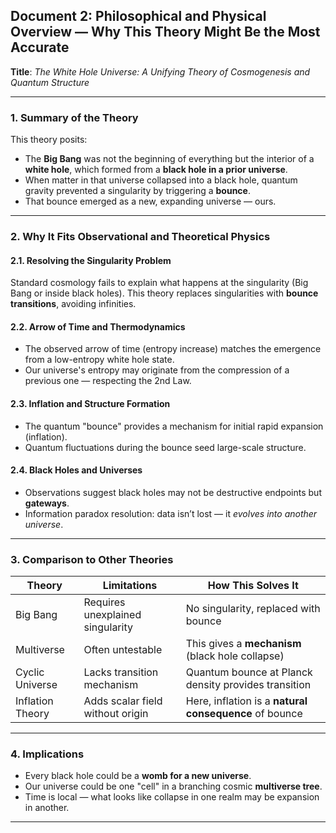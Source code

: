 ## **Document 2: Philosophical and Physical Overview — Why This Theory Might Be the Most Accurate**

**Title**: *The White Hole Universe: A Unifying Theory of Cosmogenesis and Quantum Structure*

---

### **1. Summary of the Theory**

This theory posits:

* The **Big Bang** was not the beginning of everything but the interior of a **white hole**, which formed from a **black hole in a prior universe**.
* When matter in that universe collapsed into a black hole, quantum gravity prevented a singularity by triggering a **bounce**.
* That bounce emerged as a new, expanding universe — ours.

---

### **2. Why It Fits Observational and Theoretical Physics**

#### **2.1. Resolving the Singularity Problem**

Standard cosmology fails to explain what happens at the singularity (Big Bang or inside black holes). This theory replaces singularities with **bounce transitions**, avoiding infinities.

#### **2.2. Arrow of Time and Thermodynamics**

* The observed arrow of time (entropy increase) matches the emergence from a low-entropy white hole state.
* Our universe's entropy may originate from the compression of a previous one — respecting the 2nd Law.

#### **2.3. Inflation and Structure Formation**

* The quantum "bounce" provides a mechanism for initial rapid expansion (inflation).
* Quantum fluctuations during the bounce seed large-scale structure.

#### **2.4. Black Holes and Universes**

* Observations suggest black holes may not be destructive endpoints but **gateways**.
* Information paradox resolution: data isn’t lost — it *evolves into another universe*.

---

### **3. Comparison to Other Theories**

| Theory           | Limitations                      | How This Solves It                                     |
| ---------------- | -------------------------------- | ------------------------------------------------------ |
| Big Bang         | Requires unexplained singularity | No singularity, replaced with bounce                   |
| Multiverse       | Often untestable                 | This gives a **mechanism** (black hole collapse)       |
| Cyclic Universe  | Lacks transition mechanism       | Quantum bounce at Planck density provides transition   |
| Inflation Theory | Adds scalar field without origin | Here, inflation is a **natural consequence** of bounce |

---

### **4. Implications**

* Every black hole could be a **womb for a new universe**.
* Our universe could be one "cell" in a branching cosmic **multiverse tree**.
* Time is local — what looks like collapse in one realm may be expansion in another.

---
